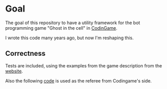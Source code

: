# Goal

The goal of this repository to have a utility framework for the bot programming game "Ghost in the cell" in [CodinGame](https://www.codingame.com/multiplayer/bot-programming/ghost-in-the-cell).

I wrote this code many years ago, but now I'm reshaping this.

## Correctness

Tests are included, using the examples from the game description from the [website](https://www.codingame.com/multiplayer/bot-programming/ghost-in-the-cell).

Also the following [code](https://github.com/CodinGame/ghost-in-the-cell/blob/master/Referee.java) is used as the referee from Codingame's side.
